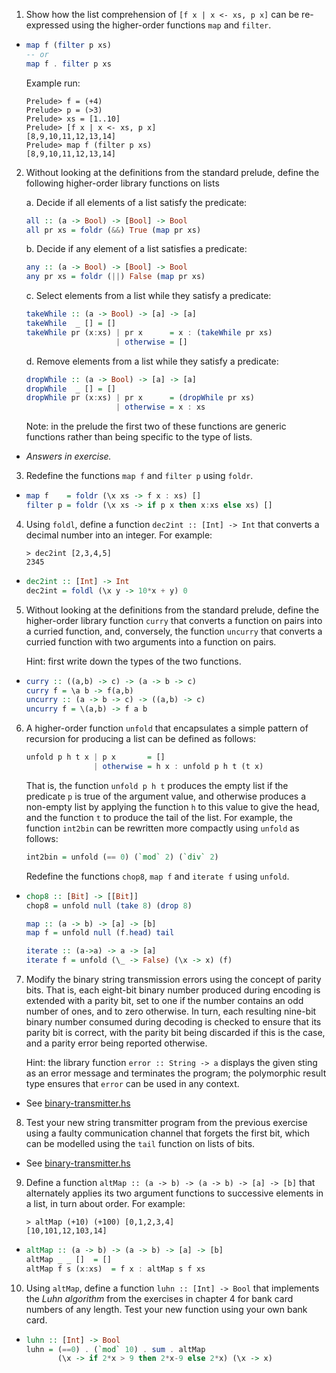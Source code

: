 1. Show how the list comprehension of `[f x | x <- xs, p x]` can be re-expressed using the higher-order functions `map` and `filter`.

  * ```haskell
    map f (filter p xs)
    -- or
    map f . filter p xs
    ```

    Example run:

    ```
    Prelude> f = (+4)
    Prelude> p = (>3)
    Prelude> xs = [1..10]
    Prelude> [f x | x <- xs, p x]
    [8,9,10,11,12,13,14]
    Prelude> map f (filter p xs)
    [8,9,10,11,12,13,14]
    ```

2. Without looking at the definitions from the standard prelude, define the following higher-order library functions on lists

    a. Decide if all elements of a list satisfy the predicate:

    ```haskell
    all :: (a -> Bool) -> [Bool] -> Bool
    all pr xs = foldr (&&) True (map pr xs)    
    ```

    b. Decide if any element of a list satisfies a predicate:
    
    ```haskell
    any :: (a -> Bool) -> [Bool] -> Bool
    any pr xs = foldr (||) False (map pr xs)
    ```

    c. Select elements from a list while they satisfy a predicate:

    ```haskell
    takeWhile :: (a -> Bool) -> [a] -> [a]
    takeWhile  _ [] = []
    takeWhile pr (x:xs) | pr x      = x : (takeWhile pr xs)
                        | otherwise = []
    ```

    d. Remove elements from a list while they satisfy a predicate:

    ```haskell
    dropWhile :: (a -> Bool) -> [a] -> [a]
    dropWhile  _ [] = []
    dropWhile pr (x:xs) | pr x      = (dropWhile pr xs)
                        | otherwise = x : xs
    ```

    Note: in the prelude the first two of these functions are generic functions rather than being specific to the type of lists.

  * *Answers in exercise.*

3. Redefine the functions `map f` and `filter p` using `foldr`.

  * ```haskell
    map f    = foldr (\x xs -> f x : xs) []
    filter p = foldr (\x xs -> if p x then x:xs else xs) []
    ```

4. Using `foldl`, define a function `dec2int :: [Int] -> Int` that converts a decimal number into an integer. For example:

    ```
    > dec2int [2,3,4,5]
    2345
    ```

  * ```haskell
    dec2int :: [Int] -> Int
    dec2int = foldl (\x y -> 10*x + y) 0
    ```

5. Without looking at the definitions from the standard prelude, define the higher-order library function `curry` that converts a function on pairs into a curried function, and, conversely, the function `uncurry` that converts a curried function with two arguments into a function on pairs.

    Hint: first write down the types of the two functions.

  * ```haskell
    curry :: ((a,b) -> c) -> (a -> b -> c)
    curry f = \a b -> f(a,b)
    uncurry :: (a -> b -> c) -> ((a,b) -> c)
    uncurry f = \(a,b) -> f a b
    ```

6. A higher-order function `unfold` that encapsulates a simple pattern of recursion for producing a list can be defined as follows:

    ```haskell
    unfold p h t x | p x       = []
                   | otherwise = h x : unfold p h t (t x) 
    ```

    That is, the function `unfold p h t` produces the empty list if the predicate `p` is true of the argument value, and otherwise produces a non-empty list by applying the function `h` to this value to give the head, and the function `t` to produce the tail of the list. For example, the function `int2bin` can be rewritten more compactly using `unfold` as follows:

    ```haskell
    int2bin = unfold (== 0) (`mod` 2) (`div` 2)
    ```

    Redefine the functions `chop8`, `map f` and `iterate f` using `unfold`.

  * ```haskell
    chop8 :: [Bit] -> [[Bit]]
    chop8 = unfold null (take 8) (drop 8)

    map :: (a -> b) -> [a] -> [b]
    map f = unfold null (f.head) tail
    
    iterate :: (a->a) -> a -> [a]
    iterate f = unfold (\_ -> False) (\x -> x) (f)
    ```

7. Modify the binary string transmission errors using the concept of parity bits. That is, each eight-bit binary number produced during encoding is extended with a parity bit, set to one if the number contains an odd number of ones, and to zero otherwise. In turn, each resulting nine-bit binary number consumed during decoding is checked to ensure that its parity bit is correct, with the parity bit being discarded if this is the case, and a parity error being reported otherwise.

    Hint: the library function `error :: String -> a` displays the given sting as an error message and terminates the program; the polymorphic result type ensures that `error` can be used in any context.

  * See [binary-transmitter.hs](./binary-transmitter.hs)

8. Test your new string transmitter program from the previous exercise using a faulty communication channel that forgets the first bit, which can be modelled using the `tail` function on lists of bits.

  * See [binary-transmitter.hs](./binary-transmitter.hs)

9. Define a function `altMap :: (a -> b) -> (a -> b) -> [a] -> [b]` that alternately applies its two argument functions to successive elements in a list, in turn about order. For example:

    ```
    > altMap (+10) (+100) [0,1,2,3,4]
    [10,101,12,103,14]
    ```
  * ```haskell
    altMap :: (a -> b) -> (a -> b) -> [a] -> [b]
    altMap _ _ []  = []
    altMap f s (x:xs)  = f x : altMap s f xs
    ```

10. Using `altMap`, define a function `luhn :: [Int] -> Bool` that implements the *Luhn algorithm* from the exercises in chapter 4 for bank card numbers of any length. Test your new function using your own bank card.
  * ```haskell
    luhn :: [Int] -> Bool
    luhn = (==0) . (`mod` 10) . sum . altMap
           (\x -> if 2*x > 9 then 2*x-9 else 2*x) (\x -> x)
    ```

